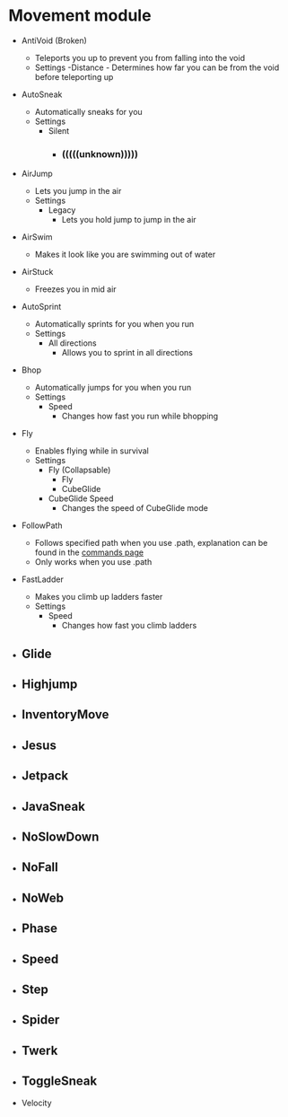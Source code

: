 # Movement module

* AntiVoid (Broken)
    - Teleports you up to prevent you from falling into the void
    - Settings
        -Distance
            - Determines how far you can be from the void before teleporting up

* AutoSneak
    - Automatically sneaks for you
    - Settings
        - Silent
            - ### (((((unknown)))))

* AirJump
    - Lets you jump in the air
    - Settings
        - Legacy
            - Lets you hold jump to jump in the air

* AirSwim
    - Makes it look like you are swimming out of water

* AirStuck
    - Freezes you in mid air

* AutoSprint
    - Automatically sprints for you when you run
    - Settings
        - All directions
            - Allows you to sprint in all directions

* Bhop
    - Automatically jumps for you when you run
    - Settings
        - Speed
            - Changes how fast you run while bhopping

* Fly
    - Enables flying while in survival
    - Settings
        - Fly (Collapsable)
            - Fly
            - CubeGlide
        - CubeGlide Speed
            - Changes the speed of CubeGlide mode

* FollowPath
    - Follows specified path when you use .path, explanation can be found in the [commands page](../commands.md)
    - Only works when you use .path

* FastLadder
    - Makes you climb up ladders faster
    - Settings
        - Speed
            - Changes how fast you climb ladders

* Glide
    -

* Highjump
    -

* InventoryMove
    -

* Jesus
    -

* Jetpack
    -

* JavaSneak
    -

* NoSlowDown
    -

* NoFall
    -

* NoWeb
    -

* Phase
    -

* Speed
    -

* Step
    -

* Spider
    -

* Twerk
    -

* ToggleSneak
    -

* Velocity